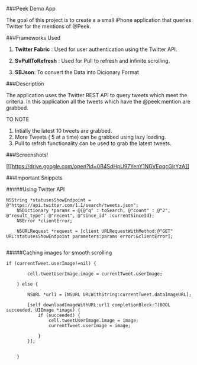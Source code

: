 ###Peek Demo App

The goal of this project is to create a a small iPhone application that queries Twitter for the mentions of @Peek.

###Frameworks Used
1. **Twitter Fabric** : Used for user authentication using the Twitter API. 

2. **SvPullToRefresh** : Used for Pull to refresh and infinite scrolling.

3. **SBJson**: To convert the Data into Dicionary Format


###Description

The application uses the Twitter REST API to query tweets which meet the criteria. In this application all the tweets which have the @peek mention are grabbed. 

TO NOTE

1. Intially the latest 10 tweets are grabbed.
2. More Tweets ( 5 at a time) can be grabbed using lazy loading.
3. Pull to refrsh functionality can be used to grab the latest tweets.


###Screenshots!

[[[https://drive.google.com/open?id=0B4SdHpU97YenY1NGVEpqcGlrYzA]]





###Important Snippets


#####Using Twitter API

```
NSString *statusesShowEndpoint = @"https://api.twitter.com/1.1/search/tweets.json";
    NSDictionary *params = @{@"q" : toSearch, @"count" : @"2", @"result_type": @"recent", @"since_id" :currentSinceId};
    NSError *clientError;
    
    NSURLRequest *request = [client URLRequestWithMethod:@"GET" URL:statusesShowEndpoint parameters:params error:&clientError];


````
#####Caching images for smooth scrolling


````
if (currentTweet.userImage!=nil) {
        
        cell.tweetUserImage.image = currentTweet.userImage;
    
    } else {
        
        NSURL *url1 = [NSURL URLWithString:currentTweet.dataImageURL];
        
        [self downloadImageWithURL:url1 completionBlock:^(BOOL succeeded, UIImage *image) {
            if (succeeded) {
                cell.tweetUserImage.image = image;
                currentTweet.userImage = image;
                
            }
        }];
        
    
    }

````











